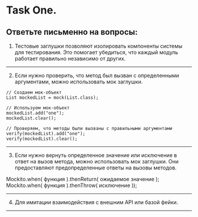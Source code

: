 #  Task One. 
## Ответьте письменно на вопросы:

1) Тестовые заглушки  позволяют изолировать компоненты системы для тестирования. Это помогает убедиться, что каждый модуль работает правильно независимо от других.  
___
2) Если нужно проверить, что метод был вызван с определенными аргументами, можно использовать мок заглушки.

```
// Создаем мок-объект
List mockedList = mock(List.class);

// Используем мок-объект
mockedList.add("one");
mockedList.clear();

// Проверяем, что методы были вызваны с правильными аргументами
verify(mockedList).add("one");
verify(mockedList).clear();
```
___
3) Если нужно вернуть определенное значение или исключение в ответ на вызов метода, можно использовать мок заглушки. Они предоставляют предопределенные ответы на вызовы методов.

Mockito.when( функция ).thenReturn( ожидаемое значение );
Mockito.when( функция ).thenThrow( исключение ));
___
4) Для имитации взаимодействия с внешним API или базой фейки.
___
